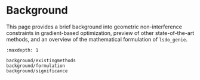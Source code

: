 # Background

This page provides a brief background into geometric non-interference constraints in gradient-based optimization,
preview of other state-of-the-art methods,
and an overview of the mathematical formulation of `lsdo_genie`.

```{toctree}
:maxdepth: 1

background/existingmethods
background/formulation
background/significance
```



<!-- This page is intended to provide the reader with any theoretical
knowledge or other concepts that form the basis of your package.
This page can include equations, figures, flowcharts, etc. for a better understanding of the theory behind
the package along with any code snippets necessary to explain the software design.

## Referencing using bib files

You can add references in the `references.bib` file and cite them 
in the page like this {cite:p}`perez2011python`. 
You can also include a list of references cited at the end as shown below. -->